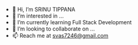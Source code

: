- 👋 Hi, I’m SRINU TIPPANA
- 👀 I’m interested in ...
- 🌱 I’m currently learning Full Stack Development
- 💞️ I’m looking to collaborate on ...
- 📫  Reach me at svas7246@gmail.com
<!---
svas7246/svas7246 is a ✨ special ✨ repository because its `README.md` (this file) appears on your GitHub profile.
You can click the Preview link to take a look at your changes.
--->
